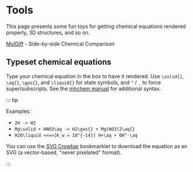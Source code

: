 # Tools

This page presents some fun toys for getting chemical equations rendered properly, 3D structures, and so on.

[MolDiff](./moldiff/) - Side-by-side Chemical Comparison

## Typeset chemical equations

Type your chemical equation in the box to have it rendered.  Use `\solid{}`, `\aq{}`, `\gas{}`, and `\liquid{}` for state symbols, and `^` / `_` to force super/subscripts.  See the [mhchem manual](https://mhchem.github.io/MathJax-mhchem/) for additional syntax.

::: tip

Examples:

* `2H -> H2`
* `Mg\solid + HNO3\aq -> H2\gas{} + Mg(NO3)2\aq{}`
* `H2O\liquid <<=>[K_w = 10^{-14}] H+\aq + OH^-\aq`

You can use the [SVG Crowbar](https://nytimes.github.io/svg-crowbar/) bookmarklet to download the equation as an SVG (a vector-based, "never pixelated" format).

:::

<equation-typer />